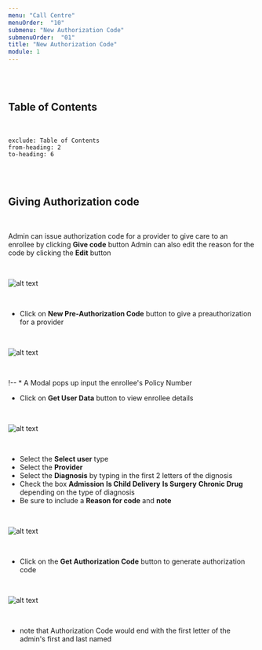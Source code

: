 ```yaml
---
menu: "Call Centre"
menuOrder:  "10"
submenu: "New Authorization Code"
submenuOrder:  "01"
title: "New Authorization Code"
module: 1
---
```


<br />
<br />

## Table of Contents

<br />

```toc
exclude: Table of Contents
from-heading: 2
to-heading: 6
```

<br />
<br />


## Giving Authorization code
<br />

Admin can  issue authorization code for a provider to give care to an enrollee by
      clicking **Give code** button 
Admin can also edit the reason for the code by clicking the **Edit** button

<br />

![alt text](/images/giveCodebtn.png "Title")

<br />


* Click on **New Pre-Authorization Code** button to give a preauthorization for a provider 

<br />

![alt text](/images/newauthorizationcodebtn.png "Title")

<br />

 !-- * A Modal pops up input the enrollee's Policy Number
 * Click on **Get User Data** button to view enrollee details


<br />

![alt text](/images/newauthorizationcodemodal.png "Title")

<br />

* Select the **Select user** type
* Select the **Provider** 
* Select the **Diagnosis** by typing in the first 2 letters of the dignosis
* Check the box **Admission** **Is Child Delivery**  **Is Surgery**  **Chronic Drug**  depending on the type of diagnosis
* Be sure to include a **Reason for code**  and **note**

<br />

![alt text](/images/giveAuthorizationCodeModal.png "Title")

<br />

* Click on the **Get Authorization Code** button to generate authorization code

<br />

![alt text](/images/getAuthorizationCode.png "Title")

<br />

* note that Authorization Code would end with the first letter of the admin's first and last named

<br />

 <!-- ![alt text](/images/ContentCreatorSignupform.png "Title")

<br />

* Enter new password, retype new password
* Click on Agree to terms and conditions
* Click on <b>SignUp</b> button to direct User to Content Creator Page
 -->



